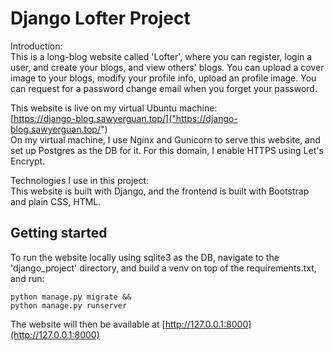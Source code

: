 # Django Lofter Project
Introduction:  
This is a long-blog website called 'Lofter', where you can register, login a user, and create your blogs, and view others' blogs. You can upload a cover image to your blogs, modify your profile info, upload an profile image. You can request for a password change email when you forget your password.  

This website is live on my virtual Ubuntu machine:  
[https://django-blog.sawyerguan.top/]("https://django-blog.sawyerguan.top/")  
On my virtual machine, I use Nginx and Gunicorn to serve this website, and set up Postgres as the DB for it. For this domain, I enable HTTPS using Let's Encrypt.

Technologies I use in this project:  
This website is built with Django, and the frontend is built with Bootstrap and plain CSS, HTML.
## Getting started
To run the website locally using sqlite3 as the DB, navigate to the 'django_project' directory, and build a venv on top of the requirements.txt, and run:
```
python manage.py migrate &&
python manage.py runserver
```
The website will then be available at [http://127.0.0.1:8000](http://127.0.0.1:8000)